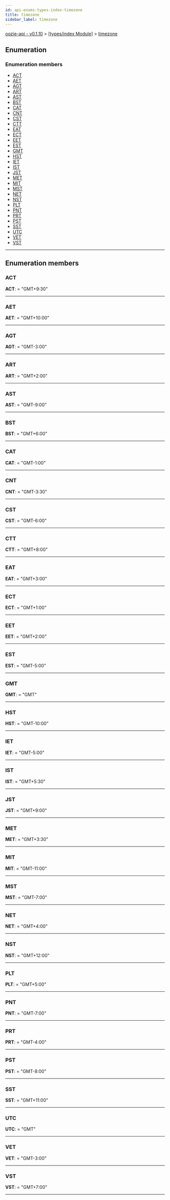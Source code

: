 ```yaml
---
id: api-enums-types-index-timezone
title: timezone
sidebar_label: timezone
---
```


[oozie-api - v0.1.10](api-readme.md) > [[types/index Module]](api-modules-types-index-module.md) > [timezone](api-enums-types-index-timezone.md)

## Enumeration

### Enumeration members

* [ACT](api-enums-types-index-timezone.md#act)
* [AET](api-enums-types-index-timezone.md#aet)
* [AGT](api-enums-types-index-timezone.md#agt)
* [ART](api-enums-types-index-timezone.md#art)
* [AST](api-enums-types-index-timezone.md#ast)
* [BST](api-enums-types-index-timezone.md#bst)
* [CAT](api-enums-types-index-timezone.md#cat)
* [CNT](api-enums-types-index-timezone.md#cnt)
* [CST](api-enums-types-index-timezone.md#cst)
* [CTT](api-enums-types-index-timezone.md#ctt)
* [EAT](api-enums-types-index-timezone.md#eat)
* [ECT](api-enums-types-index-timezone.md#ect)
* [EET](api-enums-types-index-timezone.md#eet)
* [EST](api-enums-types-index-timezone.md#est)
* [GMT](api-enums-types-index-timezone.md#gmt)
* [HST](api-enums-types-index-timezone.md#hst)
* [IET](api-enums-types-index-timezone.md#iet)
* [IST](api-enums-types-index-timezone.md#ist)
* [JST](api-enums-types-index-timezone.md#jst)
* [MET](api-enums-types-index-timezone.md#met)
* [MIT](api-enums-types-index-timezone.md#mit)
* [MST](api-enums-types-index-timezone.md#mst)
* [NET](api-enums-types-index-timezone.md#net)
* [NST](api-enums-types-index-timezone.md#nst)
* [PLT](api-enums-types-index-timezone.md#plt)
* [PNT](api-enums-types-index-timezone.md#pnt)
* [PRT](api-enums-types-index-timezone.md#prt)
* [PST](api-enums-types-index-timezone.md#pst)
* [SST](api-enums-types-index-timezone.md#sst)
* [UTC](api-enums-types-index-timezone.md#utc)
* [VET](api-enums-types-index-timezone.md#vet)
* [VST](api-enums-types-index-timezone.md#vst)

---

## Enumeration members

<a id="act"></a>

###  ACT

**ACT**:  = "GMT+9:30"

___
<a id="aet"></a>

###  AET

**AET**:  = "GMT+10:00"

___
<a id="agt"></a>

###  AGT

**AGT**:  = "GMT-3:00"

___
<a id="art"></a>

###  ART

**ART**:  = "GMT+2:00"

___
<a id="ast"></a>

###  AST

**AST**:  = "GMT-9:00"

___
<a id="bst"></a>

###  BST

**BST**:  = "GMT+6:00"

___
<a id="cat"></a>

###  CAT

**CAT**:  = "GMT-1:00"

___
<a id="cnt"></a>

###  CNT

**CNT**:  = "GMT-3:30"

___
<a id="cst"></a>

###  CST

**CST**:  = "GMT-6:00"

___
<a id="ctt"></a>

###  CTT

**CTT**:  = "GMT+8:00"

___
<a id="eat"></a>

###  EAT

**EAT**:  = "GMT+3:00"

___
<a id="ect"></a>

###  ECT

**ECT**:  = "GMT+1:00"

___
<a id="eet"></a>

###  EET

**EET**:  = "GMT+2:00"

___
<a id="est"></a>

###  EST

**EST**:  = "GMT-5:00"

___
<a id="gmt"></a>

###  GMT

**GMT**:  = "GMT"

___
<a id="hst"></a>

###  HST

**HST**:  = "GMT-10:00"

___
<a id="iet"></a>

###  IET

**IET**:  = "GMT-5:00"

___
<a id="ist"></a>

###  IST

**IST**:  = "GMT+5:30"

___
<a id="jst"></a>

###  JST

**JST**:  = "GMT+9:00"

___
<a id="met"></a>

###  MET

**MET**:  = "GMT+3:30"

___
<a id="mit"></a>

###  MIT

**MIT**:  = "GMT-11:00"

___
<a id="mst"></a>

###  MST

**MST**:  = "GMT-7:00"

___
<a id="net"></a>

###  NET

**NET**:  = "GMT+4:00"

___
<a id="nst"></a>

###  NST

**NST**:  = "GMT+12:00"

___
<a id="plt"></a>

###  PLT

**PLT**:  = "GMT+5:00"

___
<a id="pnt"></a>

###  PNT

**PNT**:  = "GMT-7:00"

___
<a id="prt"></a>

###  PRT

**PRT**:  = "GMT-4:00"

___
<a id="pst"></a>

###  PST

**PST**:  = "GMT-8:00"

___
<a id="sst"></a>

###  SST

**SST**:  = "GMT+11:00"

___
<a id="utc"></a>

###  UTC

**UTC**:  = "GMT"

___
<a id="vet"></a>

###  VET

**VET**:  = "GMT-3:00"

___
<a id="vst"></a>

###  VST

**VST**:  = "GMT+7:00"

___

